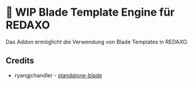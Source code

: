 # :construction: WIP Blade Template Engine für REDAXO

Das Addon ermöglicht die Verwendung von Blade Templates in REDAXO.

## Credits

- ryangjchandler - [standalone-blade](https://github.com/ryangjchandler/standalone-blade)
